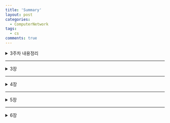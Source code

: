 ```yaml
---
title: 'Summary'
layout: post
categories:
  - ComputerNetwork
tags:
  - cs
comments: true
---
```


<details>
<summary>3주차 내용정리</summary>
<div markdown="1">       

<br>

**분산시스템**
```
🔎 어떤 일을 하나에서 전부 처리하지 않고 분산하여 처리
sysytem? 어떠한 동일한 목적을 이루기위해 여러 개의 구성요소들이 서로 협력하여 해당 일을 효율적으로 처리하는 것
```


### s/w system?
![image](https://github.com/had2-you/had2-you.github.io/assets/72385538/985ca25e-779e-472f-9374-d351521b6bbc)
![image](https://github.com/had2-you/had2-you.github.io/assets/72385538/f1a7bcf1-9dfc-4531-8d61-ed594b1fae9e)

> P 부분을 client, A와 D를 Server로 나누지만, A와 D를 한번 더 나눌 수도 있음
> 
> 클라이언트 파트는 사용자에게 보여지는 것 뿐만 아니라 처리하는 부분으로 한 번 더 나눌 수 있음(서버의 부담을 줄여줌)
> 
> 사용자 입장에서 컴퓨터 내부에서는 나누어져 있지만 사용자가 의식하면 안됨

<br>

**DNS?**
```
🔎 떨어져 있는 컴퓨터의 ip를 찾아가기 위해 도메인주소와 ip주소를 매칭시켜주는 역할
   → 'www.google.com'이라는 주소를 사용자는 검색했지만 컴퓨터 입장에서는 ip주소를 찾아가야하기 때문
```

찾아가기 위해서는 내 컴퓨터의 ip가 필요, 가정에서의 경우 하나의 고정된 ip를 사용하지만 학교와 같은 경우 필요할 때마다 할당을 해주어야함. → DHCP
어플리케이션 프로그램을 개발하는 입장에서는 라우터와 같은 네트워크 코어 디바이스를 신경쓸 필요가 없음 → 어플리케이션 부분은 운영체제가 담당

<br>

### 분산시스템을 구조화시키는 두가지
1. c/s(client & server) : 클라이언트는 요청, 서버는 응답, cs는 역할이 고정적 서버는 항상 대기를 하고 있어야 함(고정아이피를 가지고 있어야함) 데이터도 많고 집중되기 때문에 데이터 센터에서 운영(최근들어 데이터센터를 운영하는 것이 중요)
→ 운영비 등 비용 소요
→ 각각의 회사가 데이터 센터를 운영하는 것 보다는 서버를 운영하고 도와주는 클라우드 컴퓨터를 이용 클라이언트는 요청만 하기 때문에 고정아이피를 사용할 필요가 없음(동적 아이피)
2. p2p : 좀 더 발달된 형태

```
⭐️ 클라우드 컴퓨팅 ? 많은 컴퓨터가 뭉쳐져 있는 형태 (크게 3가지 종류 나눔)

1. IaaS : 네이버나 구글과 같이 기본적인 메모리 할당해주는 것
2. PaaS : 내 컴퓨터에서 개발하기 위해 프로그램 설치 등 환경을 클라우드가 제공
3. SaaS : 만들어진 것을 이용만 하는 것
```

### P2P architecture

만약 1만명이 이용할 수 있는 서버가 갑자기 10만명이 이용해야한다면 하드웨어 교체 등 비용이 들어가게 됨
→ p2p는 확장성이 좋음(내가 클라이언트도 될 수 있고 서버가 될 수도 있기 때문)

**프로세스와 스레드의 차이**
프로세스? 하드에 있던 어떤 프로그램이 cpu에 올라가서 실행되어지는 상태
쓰레드? 프로세스와 같은 개념이지만 경량화 되어 있음
한 컴퓨터 안에도 클라이언트와 서버가 공존할 수 있음

<br>


![image](https://github.com/had2-you/had2-you.github.io/assets/72385538/84bba63c-c9a6-43cb-8def-ad88b8f03f20)

**소켓**
```
만약 한 컴퓨터 안에 있는 서버와 클라이언트가 소통을 할 때 메세지의 부분까지 설계를 하려고 한다면 번거롭기 때문에 이를 돕는 역할, 운영체제가 제공
서버와 클라이언트에 따라 소켓의 함수차이, 구조가 다름
```

1. bind : 서버는 고정아이피를 가지기 때문에 바인딩하는 함수 사용
2. connect : 클라이언트가 서버에게 커넥트 요청을 보내는 것
3. accept : 수락할 때까지 반복문
4. send/recv : 데이터 주고받는 것

<br>

ip주소 : 32비트, 4자리수 숫자

한 컴퓨터(=주소가 동일하다는 의미) 안에 여러개의 프로세스가 돌아가면 어떻게 주소를 찾나? port number(=process number)를 통해 원하는 곳에 접근 가능
![image](https://github.com/had2-you/had2-you.github.io/assets/72385538/3983e7bc-f3bd-4d63-b2c5-07a160214fab)

sequence number : 패킷을 하나만 보내는 것이 아니기때문에 패킷에 순서를 부여
Acknowledge number : 보낸 후 반대쪽에서 응답이 있은 후 다시 보낼 때 받았다는 메세지를 보내는 것
checksum : 에러 유무
요청을 받는 쪽인지 보내는 쪽인지가 맨 앞에 기재됨
신택스에는 정보가 어느 자리에 들어가야 하는지 자리까지 정해져 있음

<br>

**⭐️ syntax vs semantics**
```
프로토콜 안에는 메세지에 syntax, semantics 가 있음
전자 규칙, 문법 후자는 의미
ex) a=b → 자체는 규칙(syntax)이 됨

cs 적 관점 : b를 a에 대입
수학적 관점 : a와 b는 같다
→ 두가지의 의미(semantics)를 가짐
```

data integrity : 파일의 경우 신뢰성이 중요 (no loss)/ 오디오, 비디오와 같은 것들은 손실을 어느정도 반영할 수 있음
timing : 음성의 경우 시간이 중요
throughput : 링크가 가진 대역폭 = R , 패킷의 길이 = L 일 때, L/R = 전송률, 고정적이지 않음, 어느정도의 전송률이 보장되어야 하는가 아닌가? 데이터는 괜찮지만 동영상의 경우 중요함
security : 보안성

### TCP 특징
```
1. 신뢰성있는 전송을 보장, 따라서 보내는 쪽이 안심하고 보내고 받을 수 있음
2.  flow control vs congestion control : A를 클라이언트, B를 서버라고 할 때 B가 데이터를 받은 후 큐(자신의상태)의 상태를 A쪽으로 보낸다.(A가 많은 양의 정보를 보내려고 할 때 라던지..)
                                         → 이렇게 하면 A는 속도를 조절하여 보낸다. → 서버의 문제 congestion 은 통신망 문제
4.  시간, 전송률과 같은 것을 보장하지 못함 (위와 같은 문제에 시간이 들기 때문)
5.  보내기 전에 연결이 확실하게 되었는지 확인(hand-shake)
```
↔ 반대되는 것이 UDP 특징

기본적으로 인터넷은 보안에 취약하기 때문에 다른 프로토콜(SSL)의 도움을 받아야함

**3장**

Web? 거미줄.. 인터넷과 다른 의미, 문서가 연결된 것 hypertext(link) 링크를 타고타고 연결되어 얽히고 웹문서들. 웹페이지는 여러 개의 문서로 연결되어 있다.

웹페이지는 오브젝트(html file, 사진, 오디오 파일 등을 일컫는다)

각각의 위치를 나타낸 것을 URL(오브젝트 들의 주소)이라고 함

### url, urn 차이
```
url은 프로토콜(http://) 포함 urn은 프로토콜 제외, 페이지, 확장자 등을 포함
url + urn = uri
```
sgml → html → xml
xml? 태그<>를 통해 글자의 의미를 부여하고자 함

http를 통해 웹이 어떻게 주고 받는가?

브라우저라는 것을 통해 접근하고 주고받을 때에는 http 전부 프로토콜을 사용

http 하단에는 tcp 프로토콜의 도움을 받음


![image](https://github.com/had2-you/had2-you.github.io/assets/72385538/759dea7d-915c-4ada-804c-db5488be0c07)


클라이언트와 서버가 **3-way handshake**를 함

비상태연결(Stateless)? 클라이언트가 서버에게 한 요청(상태)를 서버가 저장하지 않는 것을 의미
포트번호 = 프로세스번호 한 포트번호에 여러 개의 프로세스가 돌아감
포트번호 배정 누가? 프로세스 누가 관리? → OS

비상태연결 : 기본적으로 상태를 저장하지 않지만 저장하는 방법이 있음 → cookie(쿠키)


### 쿠키? 
```
서버에 들어온 어떤 사람에게 번호를 부여 → 쿠키가 됨
해당 쿠키를 데이터베이스에 저장하고 어떤 아이피를 통해 들어왔는지, 어떤 물건을 구매했는지 등을 저장
서버에서 응답 시 응답메세지에 쿠키번호를 숨겨서 같이 보내줌 하지만 클라이언트는 모름
이후 클라이언트가 페이지를 옮겨 다른 페이지를 볼 때마다 서버에 저장
일주일 후에 들어가도 쿠키가 남아있음
→ CRM 으로 이용..

왜 쿠키 사용? 기본적으로 웹이 비상태이기 때문에 단점을 보완하기 위해
```

### 비지속성(non-persistent)?
![image](https://github.com/had2-you/had2-you.github.io/assets/72385538/bfb7e92f-5f83-4cc2-bc4b-35bfe9130a74)

웹페이지의 오브젝트(자원)들이 하나하나 연결과 종료를 반복하며 요청에 대한 응답을 반복 → 시간과 서버자원 낭비

http 1.0 에서 사용

소켓 하나당 오브젝트 한 개 but, 소켓 여러개가 동시에 열릴 수 는 있음

### 지속성(persistent)?

![image](https://github.com/had2-you/had2-you.github.io/assets/72385538/44061b10-abfd-49b1-b816-b18cbaa7e826)
여러 개의 요청, 응답을 서버, 클라이언트간 연결을 유지하면서 처리하는 방식

하나의 소켓으로 전부 연결하며 보내는 것
![image](https://github.com/had2-you/had2-you.github.io/assets/72385538/2d766cd5-6f15-4f74-bdf4-3a2a3a41455d)


첫 RTT는 어떠한 동작이 아닌 핸드쉐이크 과정(there’s no receive and send)
다음 RTT에서 동작이 이루어짐 + 막대기가 넓을수록 파일 전송 시간이 더 걸림
∴ 2RTT + 파일 전송 시간 = 응답시간 → 따라서 지속성에서 더 빨리 걸리는 이유는 RTT를 반복하는 시간이 줄어들기 때문



![image](https://github.com/had2-you/had2-you.github.io/assets/72385538/99729e11-a7c0-40a8-abdf-6a196aae4328)

데이터는 있을 수도 없을 수도 상황에 따라 다름
```
1번째 라인 : GET / POST / HEAD(커맨드) : 메시지의 전체적인 의미 // URL // HTTP 버전
2번째 라인 : 도메인 이름
3번째 라인 : 브라우저 이름
```

클라이언트 부분에는 보통 바디가 없음

```
GET : 웹페이지 URL 요청
HEAD : 문서의 내용 없이 타이틀만
POST : 서버에 요청하는 것(예: 네이버 검색시 텍스트 본문을 서버에 요청)
PUT : 파일 단위나 동영상 같은 용량 큰 것을 업로드하기 위한 요청 → 위키피디아, 이러닝 업로드 등
DELETE : 삭제 요청

⚠️ put / delete 는 위험
```
```
301 : 찾고자 하는 주소를 다른 곳에서 보내줌
400 : 이해를 못했을 때(예: 1.0버전만 이해하는 데 1.1로 보냈다던지..)
404 : 서버 주소를 못 찾는 경우
505 : 버전이 안맞는 것
```


웹캐시와 프록시 서버는 다름

웹캐시? 서버쪽에서 쿠키를 관리하는 것이 아닌 클라이언트에서 검색했던 기록을 저장하는 것
프록시 서버? 캐시메모리와 개념이 비슷 → 메모리와 cpu 사이 왔다갔다 하는 시간이 오래걸려서 자주 사용하는 시스템을 캐시에 저장한 후 캐시에서 꺼내서 쓰게 되면서 전체적인 속도를 향상시키기 위한 장치

오리지널 서버는 외부, 프록시 서버는 내부에 존재 → 프록시 서버에서 먼저 검색함 → 속도향상
Conditional GET : 프록시 서버와 오리지널 서버 사이에서 문서가 변형 되었는지, 해당 문서가 맞는지 알 수 없기 때문에 서로 교류하여 문서를 작성한 날자를 대조한 후, 문제가 없다면 문제가 없다는 메시지를 전송
만약 날짜가 다르면 오리지널 문서를 다시 보내줌

</div>
</details>


---

<details>
<summary>3장</summary>
<div markdown="1">       

![image](https://github.com/had2-you/had2-you.github.io/assets/72385538/6d41d902-85fb-46dc-857e-cdc20ea5812f)

### 전송 계층의 서비스와 역할

> 프로세스 간 통신: 전송 계층은 송신 프로세스와 수신 프로세스 간의 통신을 담당한다. 이를 위해 포트 번호를 사용하여 프로세스를 식별하고, 데이터를 전송한다.
> 
> 신뢰성: 전송 계층은 데이터의 정확한 전송을 보장하기 위해 오류 검출과 복구 기능을 제공한다. 데이터의 손실, 손상, 중복, 순서 변경 등을 처리하여 신뢰성을 제공한다.
> 
> 흐름 제어: 전송 계층은 수신 측의 버퍼 오버플로우를 방지하기 위해 데이터의 흐름을 조절한다. 수신 측의 처리 속도에 맞춰 송신 측이 데이터를 전송할 수 있도록 합니다.

![image](https://github.com/had2-you/had2-you.github.io/assets/72385538/4f511b98-75e6-4484-8341-4dab5a3810cd)


---


### TCP의 특징
```
1. 연결형 서비스로 가상 회선 방식을 제공
3-way handshaking 과정을 통해 연결을 설정하고, 4-way handshaking 과정을 통해 연결을 해제한다.

2. 흐름 제어(Flow control)
데이터 처리 속도를 조절하여 수신자의 버퍼 오버플로우를 방지

3. 혼잡 제어(Congestion control)
네트워크 내의 패킷 수가 과도하게 증가하지 않도록 방지

4. 높은 신뢰성을 보장
신뢰성이 높은 전송을 하기 때문에 UDP보다 속도가 느림

5. 전이중(Full-Duplex), 점대점(Point to Point) 방식
전이중(Full-Duplex) : 전송이 양방향으로 동시에 일어날 수 있다.
점대점(Point to Point) : 각 연결이 정확히 2개의 종단점을 가지고 있다.
```

![image](https://github.com/had2-you/had2-you.github.io/assets/72385538/de22d927-f651-45e4-ba31-764d9c827cac)



### UDP의 특징
```
1. 비연결형 서비스로 데이터그램 방식을 제공한다.
데이터의 전송 순서가 바뀔 수 있다.

2. 데이터 수신 여부를 확인하지 않는다.
TCP의 3-way handshaking과 같은 과정 X

3. 신뢰성이 낮다.
흐름 제어(flow control)가 없어서 제대로 전송되었는지, 오류가 없는지 확인할 수 없다.

4. TCP보다 속도가 빠르다.

5. 1:1 , 1:N,N:N 통신이 가능하다.
```

![image](https://github.com/had2-you/had2-you.github.io/assets/72385538/69cb2192-3453-40ef-af14-93f8e15b2a14)



UDP는 신뢰성 낮은 통신 프로토콜이므로 TCP보다 더 단순하다.
- 서버는 하나의 소켓만으로 통신한다. 
- 하나의 서버 소켓만 있으면 모든 클라이언트와 자유롭게 통신 가능


- dst IP, dst port로 데이터를 전송할 소켓을 구분한다. 
- 역다중화(demultiplexing) 중에 서버의 IP와 port가 같으면 동일한 서버 소켓으로 전송된다.


TCP는 보다 높은 신뢰성 보장을 위해 UDP보다 복잡하다.
- UDP와 달리, 하나의 클라이언트 소켓에 하나의 서버 소켓이 매핑된다. 
  ex) 네이버, 티스토리 등의 웹 페이지에 사용자 하나가 접속하면 그 사람을 위한 소켓 하나를 생성한다.
- 클라이언트 수만큼 소켓이 필요하므로 TCP는 UDP보다 네트워크 자원 소비가 큼


- 클라이언트가 서버를 찾기 위해 src IP/src Port, dst IP/dst Port를 사용한다. 
- 역다중화(demultiplexing) 중에 이 중 하나라도 다를 경우 다른 서버 소켓에 전송된다.
- UDP와 달리, dst IP, dst Port가 같아도 src IP, src Port가 다르면 서버의 다른 소켓으로 데이터가 전송됨 


---


### 다중화란?
전송(Transport) 계층에서 다중화(Multiplexing)란 애플리케이션(Application) 계층의 여러 개의 소켓에서 전송되는 데이터를 모아 하나로 모으는 것이다. 이렇게 모아진 메시지 데이터를 세그먼트(Segment)라 한다.
![image](https://github.com/had2-you/had2-you.github.io/assets/72385538/438331e6-e6d4-472a-8f1d-aa9cbc012d4a)

```
여러 개의 소켓에서 전송된 데이터를 다중화하면 세그먼트(Segment)가 된다.

다중화는 전송(Transport) 계층에서만 할 수 있는 것이 아니라, 어느 계층에서든 여러 곳에서 나온 데이터를 하나로 묶을 때에 사용한다.
전송 계층에서의 다중화 데이터는 세그먼트라 부르지만 네트워크 계층에서 다중화한 것은 다른 이름으로 부르는데, 그 경우에는 패킷이라 부른다.
계층마다 다중화했을 때 메시지의 이름이 다르므로 헷갈릴 수 있다.

이렇게 다중화한 메시지엔 헤더(Header)가 붙게 된다.
헤더란 메시지 앞에 붙은 정보를 말한다.
실제 전송하고자 하는 데이터는 헤더 다음에 붙게 된다.

그럼 헤더는 어떤 기능을 하느냐?
헤더는 우편 배달을 할 때 주소 역할을 한다.
데이터가 원하는 곳에 전달되고, 정상적으로 전달될 수 있도록 데이터를 포함하고 있다.
```

![image](https://github.com/had2-you/had2-you.github.io/assets/72385538/16fe11be-b8fb-4e5c-bd65-4c358677868f)



### 역다중화란?
```
🔎 전송을 위해 여러 개를 하나로 묶는 것(Multiplexing)이 있다면, 전송이 되었을 때 이를 적절한 소켓에 전달해주는 것도 필요할 것이다.
   이를 역다중화(Demultiplexing)라 한다.
역다중화(demultiplexing)는 전송받은 세그먼트의 데이터를 적절한 소켓에 전달해주는 것이다.
mutliplexing이 여러 개를 하나로 묶어주고, demultiplexing은 반대로 하나의 데이터를 적절하게 분배해주는 역할을 한다.
```

- 헤더(header): 전송 측의 포트(source port number), 목표 포트(dest port number), 기타(other header fields)
- 데이터 : 메시지(application data, message)
- 포트 번호 :
  데이터가 상대에게 도달하면 전달받는 측(receiver)은 이를 역다중화(demultiplexing)하여 데이터를 적절한 소켓에 전달한다.
  여기서 전달해야 할 소켓을 고르기 위해 포트 번호를 통해 구분한다.
  전달하는 쪽의 포트 번호를 source port, 전달받는 쪽의 포트 번호를 dest port로 하여 헤더에 저장한다.

![image](https://github.com/had2-you/had2-you.github.io/assets/72385538/f4e4a94c-480e-4017-aa40-af9e0c7578b2)

- header 필드의 수: 4개 → 단순한 구조로 되어 있다.
- source port 번호: 0~65535 (16 bits이므로 2^16 = 65536)
- destination port 번호: 이를 통해 역다중화(demultiplexing)을 함
- 길이(length) : UDP 세그먼트의 전체 바이트 길이. 본문(message)의 길이와 헤더(header)의 길이를 모두 포함한다.
- 체크섬(checksum) : 전송 도중에 데이터에 에러가 있는지 아닌지를 판단하기 위한 용도 
- checksum에 문제가 발생하면 에러가 발생했음을 확인하고 메세지를 버리게 된다.
- 이를 통해 udp는 mutliplexing/demutliplexing, 에러 체크 작업을 해주게 된다.


---
 

RDT(Reliable data transfer) 프로토콜은 TCP에서의 신뢰성을 보장해준다.


1. RDT 1.0: 완벽하게 데이터가 전송되었을 때
하위 계층이 신뢰성 높고(reliable) 완벽하게 데이터를 전송할 때이다.
그렇게 되면 전송(transport) 계층에서 데이터의 신뢰성을 준수할 필요가 없다. 데이터는 하위 계층을 거쳐 전송되므로, 이미 데이터의 신뢰성이 보장되는 셈이다.


2. RDT 2.0: 패킷 에러만 발생할 때
패킷 유실 없이 패킷 에러만 있는 채널을 타고 데이터가 전송될 때이다.
**에러 감지(Error detection)**
- 먼저 에러가 발생했는지를 알아봐야 한다.
- 여기서는 체크섬(checksum) 방법으로 데이터의 무결성을 확인한다. 


**피드백(Feedback)**
- receiver는 데이터를 잘 받았는지 확인하기 위해, 패킷을 받을 때마다 피드백을 주어야 한다.
- 잘 받았다면 ACKs(Acknowledgements), 에러가 발생하면 NAKs(Negative ACKs)을 전송
- 예를 들면, 친구랑 대화할 때 "어, 응"이라고 말하다가, 잘못 들을 경우 "어? 뭐라고?" 등으로 답한다. 이것과 똑같은 원리.


**재전송(Retransmission)**
- 패킷에 오류가 있으면 다시 전송해준다.
- sender가 NAK을 받게 되면 재전송한다.
- 반대로 ACK를 받게 되면 sender는 제대로 전달되었다고 확인하고, 다음 패킷을 전송한다.


3. RDT 2.1
- Sender가 패킷마다 시퀀스 번호(Sequence number)를 붙인다.
- 피드백(ACK/NAK) 메시지에 오류가 있는지 확인하고, 오류가 있으면 Sender는 현재 패킷을 재전송한다.
- Receiver는 복제된 패킷(Duplicate packet)을 버린다.
- 이외에는 RDT 2.0과 동일

**여기서 시퀀스 넘버는 몇 개까지 셀 수 있어야 할까?**
- 무한히 많은 수를 셀 수 있다면 좋겠지만 패킷의 헤더는 한계가 있다.
- 보내는 메시지의 길이가 커질수록 비용도 커지게 된다.
- 이전에 보낸 것과 같은지 아닌지만 구분할 수 있으면 된다. (복제 패킷을 확인하는 용도)
- 따라서 1비트(0, 1)만으로 표현할 수 있다.


4. RDT 2.2
여기서 NAK를 없앨 수도 있다.
RDT 2.1에서 무조건 Receiver가 ACK를 보내도록 하는 것이다.
그 대신 마지막으로 받은 정상적인 메시지가 무엇인지를 전송하는 것이다.
예를 들어 마지막으로 시퀀스 넘버가 2인 메시지를 받았다면, ACK 2를 전송한다.
마지막으로 받은 메시지는 시퀀스 넘버(Seq #)를 통해 알려준다.
3번 메시지를 전송했는데 ACK 2가 돌아오거나 ACK 메시지에 에러가 발생했다면, 3번 메시지를 재전송하는 것이다.

5. RDT 3.0: 패킷 유실, 패킷 에러가 발생할 때
대표적인 예시는 카카오톡에서 전송 실패가 뜨는 것이 있겠다.
카카오톡 서버가 불안정할 때나 아예 인터넷에 접속이 안 될 때면 위 사진처럼 발송에 실패하곤 한다.
이 상황이 바로 **패킷 유실(Packet loss)**이다.

이때, 카톡에서는 메시지를 보내고 바로 전달 실패가 되는 것이 아니라 한참이 지나고 나서야 전송이 실패되었다고 알려준다.
어느 정도 시간이 지날 때까지 기다리고 나서도 피드백이 오지 않으면 전송에 실패했다고 판단하는 것이다.

신뢰성 낮은 채널(Unreliable channel)에서는 두 가지 현상이 발생함 
```
- 패킷 에러(Packet error)
- 패킷 유실(Packet loss)
- 패킷 에러(Packet error)에 대한 대응책 
- 에러 감지(error detection), 피드백(feedback), 재전송(retransmission), 시퀀스 넘버(sequence number)
- 패킷 유실(Packet loss)을 위한 대응책 
- 타임 아웃(Timeout)
```

**파이프라인 프로토콜(Pipelined protocol)**
![image](https://github.com/had2-you/had2-you.github.io/assets/72385538/aa1b4f3e-bcc2-4f50-9a7f-7cb299e14d29)

한 번에 많은 메시지를 보내고 한 번에 응답을 받는 것이 당연히 더 효율적이다.
신뢰성 있는 파이프라인 프로토콜을 구축하기 위한 방법에는 대표적으로 두 가지가 있다.

- Go-Back-N
- Selective repeat


Go-Back-N
![image](https://github.com/had2-you/had2-you.github.io/assets/72385538/361c7115-7829-4289-81ed-c9ad7a66364f)

imeout시 을 재전송한다.
윈도우 내의 **모든 패킷**

- timeout이 발생하면, 윈도우 사이즈(window size)가 N일 때 전송할 대상도 N만큼 다시 돌아오게 된다.
- 윈도우에 들어 있는 데이터는 버퍼(buffer)에 저장하고 있어야 한다.
- 윈도우 밖(0, 1): ACK가 왔으므로 전송이 완료됨 → 버퍼에 저장하지 않음
- 윈도우 내(2, 3, 4, 5): ACK가 오지 않아 제대로 전송되었는지 알 수 없다. → 버퍼에 저장해야 한다.


**Go-Back-N의 문제점**
Go-Back-N의 문제점은 정상 전송된 패킷이 버려지고 재전송된다는 점이다.
실제로는 윈도우 사이즈가 4 정도로 작지 않다.
원래라면 실패할 경우 그 패킷만 재전송하면 된다.
그러나 Go-Back-N에 따르면 한 패킷만 전송에 실패해도 윈도우 내에 있는 모든 패킷을 재전송해야 한다.


**Selective Repeat**
Selective Repeat는 패킷이 유실되어 재전송할 때 선별적으로 패킷을 재전송한다.
Go-Back-N처럼 ACK를 누적(cumulative) 방식으로 보내게 되면 어디까지 패킷이 전송되었는지 알 수 없다.


따라서 Selective Repeat에서는 패킷을 받을 때마다 각각 ACK를 전송시켜준다.
예를 들어 7번 패킷을 받으면 ACK 7을 보내는데, 여기서 ACK 7은 7번까지 모두 받았다는 것이 아니라 7번 패킷을 받았다는 뜻이다.
ACK 7을 받게 되면 7번 패킷을 윈도우에서 해제해준다.


그러나 패킷이 순서대로 정렬되어야 하므로 패킷이 유실되었을 때, 그 패킷이 도착할 때까지 다음 순서의 패킷을 임시로 저장해 줄 필요가 있다.


따라서 2번 패킷을 받지 못하고 3, 4번 패킷을 받았을 때 이를 recv 버퍼에 저장해주게 된다.


 
---



### TCP Overview

- **point-to-point**
  - 한 프로세스에는 무조건 한 프로세스가 매핑된다.
  - sender 하나에 receiver 하나가 연결된다.


- **reliable, in-order byte**
  - 신뢰성이 보장되므로 데이터가 유실되거나 데이터에 에러가 발생하지 않는다.
  - 전송하면 데이터가  전송된다. 순서대로

- **pipelined**
  - 파이프라인 방법을 사용하여, 한 번에 데이터를 쏟아붓는다
  - ACK가 돌아올 때까지 기다리지 않고 다음 데이터를 전송한다.

- **full duplex data**
  - 같은 연결에서  데이터가 전송된다.
  - 서버, 클라이언트 모두 서로에게 데이터를 전송할 수 있다. 즉, 모든 서버와 클라이언트는 이다.
  sender이자 receiver

- **sender, receiver buffer**
  - sender는 전송해야 할 데이터를 저장하기 위해 버퍼(buffer)를 사용한다.
  - receiver는 순서가 뒤바뀐 바이트를 바이트를 받기 위해 버퍼를 사용한다.
  - 모두 sender이자 receiver이므로 모든 디바이스는 와 를 갖는다.
    sender 버퍼
    receiver 버퍼

- **flow controlled**
  - sender는 receiver가 만 패킷을 전송할 수 있다.


![image](https://github.com/had2-you/had2-you.github.io/assets/72385538/36737e7d-a37b-4cc4-be6b-f08d4f544632)



- **포트 번호TCP**는 다중화(mutliplexing)와 역다중화(demultiplexing) 과정을 위해 출발지와 도착지의 포트 번호를 요구한다. 포트 번호는 각각 16비트씩 할당되어 총 32비트로 구성된다.

- 시퀀스 번호(sequence number)는 세그먼트 데이터의 의 바이트 스트림 번호(byte stream number)를 나타낸다. 100바이트를 전송할 때 첫 메시지(세그먼트)는 0~9번 바이트, 두 번째 메시지는 10~29번 바이트까지 보낸다고 하자. 그러면 첫 메시지의 seq #(시퀀스 넘버) = 0이고, 두 번째 메시지의 seq # = 10이 된다.
첫 바이트

- acknowledgement numberacknowledgement number는 ACK 번호를 가리킨다. 주의할 점은, TCP에서의 ACK는 이다. 지난 포스팅에서 Go-Back-N에서는 ACK 10이 '10번 세그먼트까지 받았음'을 의미하지만, TCP는 '9번 세그먼트까지 받았고 10번을 받을 차례'를 의미한다. Go-Back-N과 동일하게 ACK가 누적(cumulative)한 방식이지만 그 번호가 갖는 의미가 약간 다른 셈이다.
'다음번에 받을 바이트의 seq #'

- checksum 체크섬은 에러를 발견하기 위해 사용한다.

- Receive windowreceive window는 현재 receiver가 수신할 수 있는 바이트의 수를 말한다. receive 버퍼에 남은 공간이 얼마나 되는지를 가리킨다.


**Reliable data transfer**

TCP에서 보장하는 rdt(Reliable data transfer) 서비스는 기존 rdt와 비교하여 세 가지 차이점이 있다.

  1. 파이프라인 방식으로 세그먼트를 전송
  2. 누적 확인 응답(Cumulative acks)
  3. TCP는 재전송을 위해 단일타이머를 사용함

또한 TCP는 Go-Back-N과 달리, timeout이 발생하면 해당 세그먼트만 전송하게 된다.



---

 

**흐름제어**

만약 수신 측의 recv 버퍼가 꽉 찼을 경우 송신하는 측에서는 데이터를 전송하지 않는다. 이렇게 전송자가 너무 많이, 빨리 전송하여 수신자의 버퍼가 넘치는 일이 없도록 하는 것을 흐름 제어(Flow control)이라 한다.


### TCP 3-Way Handshake
![image](https://github.com/had2-you/had2-you.github.io/assets/72385538/a9759f9a-5e9c-493d-b39d-0392ff40e486)

TCP 연결 과정(3-way handshake)


TCP에서는 클라이언트와 서버 간에 연결을 구축하기 위해 3-way handshake 방법을 사용한다.
3-way handshake는 이름 그대로 세 번 '악수'하는 과정으로 연결을 구축한다.
그 세 과정은 다음과 같다.
```
SYN: 클라이언트가 서버에 연결을 요청
- 클라이언트의 Seq #를 서버에 알려준다.
- SYN 메시지를 보낸다는 것은 TCP 커넥션을 열기를 요청하는 것이다.
- TCP Header에 있는 를 통해 올릴 수 있다.
```

SYN/ACK: 서버가 클라이언트에게서 SYN을 받고 SYNACK 세그먼트를 전송
- 서버의 Seq #를 클라이언트에 알려준다.
- 이 과정에서 서버가 버퍼를 만든다.
- TCP Header에 있는 와 syn 신호, ack 신호를 이용한다.

ACK: 클라이언트가 SYNACK를 받고 서버에 ACK를 보내줌
- ACK 과정에서는 클라이언트가 서버에 실제 데이터를 담아 보낼 수 있다.
- 왜 SYNACK 과정과 ACK 과정이 필요할까? 
- 클라이언트는 두 번째 과정 SYNACK를 통해 제대로 메시지가 전송됨을 알 수 있다.
- 그러나 서버는 ACK 과정이 없으면 메시지가 전송되긴 하지만 정상적으로 전송되었는지 알 수 없기 때문.


TCP 연결 끊기(4-way Handshake)
3-way handshake가 3번 메시지가 오고 가서 3-way라면, TCP 연결 종료는 4번 메시지가 오고 가므로 4-way handshake라 한다.
![image](https://github.com/had2-you/had2-you.github.io/assets/72385538/f63cbc7a-98b9-4cc7-8ce5-40e95eddfc75)

TCP 연결 종료 과정(4-way handshake)
- FIN: 클라이언트가 서버에게 FIN을 전송 
  - 클라이언트 장치가 서버에게 FIN을 보내서 연결 종료를 알린다.

- ACK: 서버가 클라이언트에게 ACK를 전송 
  - 클라이언트 to 서버 연결 종료 확인 과정
  - 서버는 클라이언트의 연결 중단 요청을 확인하고 피드백으로 ACK를 보내어준다.
- FIN: 서버가 클라이언트에게 FIN을 전송 
  - 이번엔 반대로 서버의 연결 중단을 클라이언트에게 고지한다.
  - 클라이언트가 FIN을 수신하면 잠시 동안 timed wait 상태가 되어 연결 종료를 통지받고도 한참 동안 종료되지 않는다.

- ACK: 클라이언트가 서버에게 ACK를 전송 
  - 서버 to 클라이언트 연결 종료 확인 과정
  - 서버가 ACK를 받고 나면 TCP 연결이 종료된다.

---

### 혼잡 제어가 하는 일
```
기본적으로 네트워크는 공공의 것(public)으로 소유자가 없다.
누구도 소유하고 있지 않기 때문에 따로 제어하지 않으면 각 기기들은 자유롭게 네트워크를 사용하다가 데이터를 최대한 많이 보내게 된다.

그러나 데이터가 너무 많이 보내지면 문제가 발생한다.
라우터에는 한계가 있기 때문에 데이터 전송량이 많아지면 네트워크의 상태가 안 좋아지고 막히게 된다. 데이터 전송이 원활하지 않게 되는 것이다.

여기서 문제점은 TCP는 '데이터 전송이 잘 안 되면 재전송을 한다'는 점이다.

지금까지 배운 것에 따르면, TCP는 데이터에 오류가 발생하거나 타임아웃이 발생하면 데이터를 재전송한다. 네트워크 상태가 악화될수록 재전송이 잦아져서 더 많은 데이터를 보내고, 상태를 더 악화시키게 된다. TCP는 상태가 안 좋을수록 상태를 더 악화시킨다.


이를 해결하려면 아예 네트워크가 막히지 않게 적당히 조절하는 작업이 필요하다.
네트워크의 소유자는 아무도 없기 때문에 네트워크를 이용하는 각자가 데이터 전송량을 줄이게 된다. 이러한 점에서 TCP는 독립적으로 동작하되 서로 양보해주는 경향을 보인다.
네트워크 상황이 안 좋으면 데이터 전송량을 줄이고, 좋으면 전송량을 늘려준다.
```

</div>
</details>


---

<details>
<summary>4장</summary>
<div markdown="1">       

- 버전4bitIP 버전 번호 인식
- priorityflows에서 데이터그램 사이에 우선순위 식별
- 플로우 레이블20bit흐름 인식플로우 별로 디테일한 제어
- 페이로드 길이16bitIPv6 데이터그램에서 고정 길이 40byte 패킷 헤더 뒤에 나오는 바이트 길이부호없는 정수옵션들 모두 처리하도록 설계헤더 고정 -> 시작점 따로 명시 불필요
- 다음 헤더자신의 페이로드가 어떤 것인지 구분데이터그램의 내용이 전달될 프로토콜(ex. TCP, UDP) 구분IPv4에도 있던 것
- 홉 제한라우터가 데이터그램을 전달할 때마다 1씩 감소홉 제한 수가 0보다 작아지면 라우터는 데이터그램을 버림


네트워크 계층의 역할? 송신 호스트에서 수신 호스트로 패킷을 전달하는 것


**네트워크 계층에서 제공하는 서비스**

1. 보장된 전달
2. 지연 제한 이내의 보장된 전달
3. 순서화 패킷 전달 : 순서대로 도착하는 것을 보장
4. 최소 대역폭 보장 : 특정한 비트율의 전송 링크를 에뮬레이트
5. 보안 서비스 : 트랜스포트 계층의 모든 세그먼트에 대한 기밀성 유지


**포워딩(전달)**
```
패킷이 라우터의 입력 링크에 도달했을 때 라우터는 그 패킷을 적절한 출력 링크로 이동시켜야 한다.
포워딩에서 예외적으로 가장 보편적이고 중요한 한 기능이 데이터 평면에서 실행한다.
매우 짧은 시간(나노초)단위 → 하드웨어에서 실행한다.
```

**라우팅**
: 송신자가 수신자에게 패킷을 전송할 때 네트워크 계층은 패킷 경로를 결정한다.
- 라우팅 알고리즘
긴 시간(초)단위 → 네트워크 전반에 걸쳐 출발지에서 목적지까지 데이터그램의 종단 간 경로 결정, 소프트웨어에서 실행한다.


![image](https://github.com/had2-you/had2-you.github.io/assets/72385538/96fb6795-6095-4533-82a6-a24e1fa7e1a1)


- 라우터는 도착하는 패킷 헤더의 필드값을 조사하여 패킷 전달한다.
- 필드값 → 포워딩 테이블의 내부 색인으로 사용한다.
- 포워딩 테이블 헤더의 값 = 해당 패킷이 전달되어야 할 라우터의 외부 링크 인터페이스, 패킷의 목적지 주소 or 패킷이 속한 연결의 지시한다.


--


**제어 평면: 전통적인 접근 방법**

- 라우팅(제어 평면)과 포워딩(데이터 평면) 사이의 상호작용으로 포워딩 테이블 구성한다.
- 라우팅 알고리즘 라우터의 포워딩 테이블의 내용 결정각각의 모든 라우터에서 실행 라우터가 포워딩과 라우팅 기능 수행한 라우터의 라우팅 알고리즘 기능은 다른 라우터의 것과 소통 → 포워딩 테이블의 값 계산소통
```
⭐️ 라우팅 프로토콜에 따라 라우팅 정보에 포함된 라우팅 메시지를 교환제어 평면과 상호작용 한다.
⭐️ 각 라우터는 다른 라우팅 구성요소와 소통하기 위한 라우팅 구성요소를 갖고 있다
```


![image](https://github.com/had2-you/had2-you.github.io/assets/72385538/5a5005c0-8054-4328-9928-264d84d8f049)


- 인간이 포워딩 테이블을 수동으로 구성할 수 있다? → 제어 평면 기능이 데이터 평면에서의 포워딩 테이블의 내용 결정하는 방법이다.
- 물리적으로 분리된 라우터로부터, 원격 컨트롤러 컴퓨터와 각각의 라우터에 의해 사용될 포워딩 테이블을 분배하는 다른 접근법
- 원격 컨트롤러 : 높은 신뢰성과 중복성을 갖춘 원격 데이터 센터에 설치ISP, 제3자에 의해 관리됨.
- 어떻게 라우터, 원격 컨트롤러 소통? 포워딩 테이블과 그 밖의 라우팅 정보를 포함한 메시지 교환네트워크가 '소프트웨어적으로 정의되었을 때', 포워딩 테이블을 계산하는 컨트롤러는 라우터와 상호작용을 하며 소프트웨어에서 실행한다.



---


![image](https://github.com/had2-you/had2-you.github.io/assets/72385538/c860cbdf-6a31-47f8-92cb-c58439c26a96)


1. 입력 포트

- 초록색
  - 라우터로 들어오는 입력 링크 → 물리 계층 기능

- 파란색
  - 들어오는 링크의 반대편에 있는 링크 계층과 상호 운용 → 링크 계층 기능

- 빨간색
  - ⭐️입력 포트에서 검색 기능 수행 ⭐️
  - 포워딩 테이블 참조 → 도착된 패킷이 스위치 구조를 통해 라우터 출력 포트 결정
  - 제어패킷(라우팅 프로토콜 정보 전달)은 입력 포트에서 라우팅 프로세서로 전달
  - 데이터그램이 스위치 구조 포워딩 속도보다 더 빨리 도착하면 input port queuing 발생


**포워딩**
```
destination-based forwarding 목적지 기반 포워딩 : 오직 최종 목적지 IP 주소만을 기반으로 포워딩
generalized forwarding 일반화된 포워딩 : 헤더 필드값의 많은 요소들이 포워딩에 관여
```

2. 스위치 구조
- 라우터의 입력 포트와 출력 포트 연결
- 라우터 내부에 포함되어 있음.
- 네트워크 라우터의 내부 네트워크
- 예) 원형 교차로


3. 출력 포트

- 스위치 구조에서 수신한 패킷 저장
- 필요한 링크 계층 및 물리 계층 기능 수행 → 출력 링크로 패킷 전송
- 일반적으로 동일한 링크의 입력 포트와 한 쌍


4. 라우팅 프로세서

**제어 평면 기능 수행**
  - 기존 라우터 : 라우팅 프로토콜 실행, 라우팅 테이블과 연결된 링크 상태 정보 유지 관리, 포워딩 테이블 계산
  - SDN 라우터 : 원격 컨트롤러와 통신, 포워딩 테이블 엔트리 수신, 라우터의 입력 포트에 해당 엔트리 설치

**네트워크 관리 기능 수행**
라우터 ? 포워딩 테이블로 도착 패킷이 스위치 구조를 통해 전달되는 출력 포트를 검색
포워딩 테이블? 라우팅 프로세서에서 계산, 갱신, 원격 SDN 컨트롤러에서 수신라우팅 프로세서에서 입력 라인 카드로 복사 → 패킷 단위로 중앙 집중식 라우팅 프로세서 호출 안함, 병목 현상 방지

**스위칭**

![image](https://github.com/had2-you/had2-you.github.io/assets/72385538/355865fb-dacd-40ef-9c7a-5307ebe4e085)

- 입력 링크에서 적절한 출력 링크로 패킷 전송
- 패킷이 입력포트에서 출력포트로 실제로 스위칭(포워딩)되는 구조를 통과
- 라우터의 핵심
- 스위칭 속도 : 패킷을 입력에서 출력으로 전송할 수 있는 속도종종 입력/출력 라인 속도의 배수로 측정됨.


![image](https://github.com/had2-you/had2-you.github.io/assets/72385538/be3bdcc0-a077-4412-bcb5-d799c86d3164)


1. 메모리를 통한 교환

- CPU(라우팅 프로세서)를 직접 제어하던 가장 단순한 초기의 라우터
- 시스템 메모리에 복사된 패킷
- 메모리 대역폭에 의해 제한된 속도
- 공유 시스템 버스 -> 두 패킷 동시 전달 불가

2. 버스를 통한 교환

- 입력 포트는 라우팅 프로세서의 개입없이 공유 버스를 통해 직접 출력 포트로 패킷 전송
- 모든 출력 포트에 패킷 수신 -> 레이블과 매치되는 포트만 패킷 유지
- 버스 대역폭에 의해 제한된 전환 속도
- 모든 패킷이 하나의 버스를 건너가야 함. 한 번의 하나의 패킷만 통과 가능.
- 종종 작은 지역 및 기업 네트워크에서 작동하는 라우터에서 사용하기에 충분
- 32Gbps 버스, Cisco 5600 : 액세스 라우터에 충분한 속도
  
3. 상호연결 네트워크를 통한 교환
- 공유 버스의 대역폭 제한 극복


크로스바 스위치
- N개의 입력포트를 N개의 출력 포트에 연결하는 2N버스로 구성된 상호 연결 네트워크
- 수직 버스는 수평 버스와 교차점에서 교차, 스위치 구조 컨트롤러에 의해 언제든지 열거나 닫을 수 있음. → 여러 패킷 병렬 전달 가능
- 서로 다른 입력 포트에서 나오는 패킷이 동일한 출력 포트로 보내지는 경우 차단.

다단계(multistage) 스위치
- 좀 더 정교한 상호연결 네트워크
- 각기 다른 입력 포트의 패킷이 동일한 출력 포트를 향해 동시 전달 가능
- 데이터그램을 고정된 길이의 셀로 분할
- K개의 작은 청크로 분해 → 출력 포트에서 원래의 패킷으로 재조합


---


**출력포트처리**
출력 포트의 메모리에 저장된 패킷을 가져와서 출력 링크를 통해 전송
전송을 위한 패킷 선택(스케줄링), 큐 제거, 필요한 링크 계층 및 물리 계층 전송 기능 수행

- 큐의 위치와 범위 : 트래픽 로드, 스위치 구조의 상대 속도 및 라인 속도에 따라서 달라진다.
- 큐가 커지면 라우터의 메모리가 소모, 도착하는 패킷을 저장할 수 있는 메모리가 없을 경우 패킷 손실 발생
- 입력 및 출력 라인의 속도(전송률) : 초당 R(line) 패킷
- 스위치 구조 전송률 R(switch) : 패킷이 입력포트에서 출력포트로 이동할 수 있는 속도
- R(switch) > R(line)*N → 입력 포트에서 발생하는 큐잉 무시, 다음 배치 작업이 도착하기 전에 스위치 구조를 통해 삭제 가능

![image](https://github.com/had2-you/had2-you.github.io/assets/72385538/dee5ecc9-3c40-441b-84f3-292f1289c69a)


- HOL(head-of-the-line) 차단(블로킹)- 빨간박스 둘이 충돌 → 하단 빨간 박스 대기 → 초록박스가 사용할 출력 포트가 사용 중이지 않아도 앞에 빨간박스의 대기 때문에 초록박스가 기다려야하는 현상 → 패킷 손실이 증가

![image](https://github.com/had2-you/had2-you.github.io/assets/72385538/7473093b-cf44-4489-aeb3-3a6030c34ec9)


**Buffering?**
스위치를 통한 도착 속도가 출력 라인 속도를 초과할 경우 발생
출력 포트 버퍼 오버플로로 인한 대기열(지연) 및 손실

**버퍼관리?**
- Drop-tail 정책 : 들어오는 패킷을 저장할 메모리가 충분하지 않을 때 도착한 패킷을 삭제
이미 대기 중인 하나 이상의 패킷을 제거하여 새로 도착한 패킷을 저장하기 위한 공간 확보 필요
정체, 버퍼 부족으로 인해 데이터그램 손실 가능

- Sheduling discipline : 전송을 위해 대기중인 데이터그램 중에서 선택
- 우선순위 스케줄링 : 최고의 성능, 네트워크의 중립성
- 신호 정체로 표시할 패킷 : ECN, RED
- 링크 용량 C
- 버퍼링의 양 B = RTT(250msec)
- 필요한 버퍼의 양 = RTT * C
- 많은 수의 독립적인 TCP 흐름 N
- 많은 수의 독립적인 TCP 흐름이 링크를 통과할 때 필요한 버퍼링 = ![image](https://github.com/had2-you/had2-you.github.io/assets/72385538/fc9f188f-8533-4a58-9599-8b0ec5154c58)
- 과도한 버퍼링 : 큐잉 지연 증가> 링크는 충분히 꽉 차게 유지하되, 더 꽉 차게 유지하지 않는다. (양날의 검)



---


**패킷 스케줄링 ?** 링크에서 다음으로 보낼 패킷 결정


**Fist Come, First Served**
FIFO (First In, First Out) 방식
출력 링크 큐에 도착한 순서와 동일한 순서로 출력 링크에서 전송할 패킷 선택


**Priority**


![image](https://github.com/had2-you/had2-you.github.io/assets/72385538/7b69dd5d-f3d2-4a10-9996-20103178c846)



- 출력 링크에 도착한 패킷은 큐에 도착하면 우선순위 클래스로 분류
- 가장 높은 우선순위 클래스에서 패킷을 전송
- 우선순위 동일 → FCFS 방식으로 수행
- 비선점 우선순위 큐잉 : 패킷 2의 전송 중에 우선 순위가 더 높은 패킷 4가 도착하더라도, 패킷의 전송이 시작되면 중단하지 않으므로 패킷 4는 전송을 위해 대기.


**Round robin**

![image](https://github.com/had2-you/had2-you.github.io/assets/72385538/db1e68ab-d558-4713-84b7-924ffe3a1702)

- 우선순위 큐잉과 같이 클래스로 분류
- 클래스 간 엄격한 서비스 우선순위가 존재 X
- 클래스 간에 서비스를 번갈아서 제공: 클래스1 -> 클래스2 -> 클래스3 -> 클래스1 -> ...
- 작업 보존 큐잉 : 유휴 상태 허용 X, 다음 클래스 즉시 검사


**Weighted fair queueing**
![image](https://github.com/had2-you/had2-you.github.io/assets/72385538/e405cacb-13d1-462b-92c8-13d55a773df0)

- Round Robin의 일반화된 형태
- RR과의 차이점 : 각 클래스마다 다른 양의 서비스 시간을 부여
- 각 클래스 i 는 가중치(W(i)) 할당 받음
- 최소 대역폭 보장

 
---


![image](https://github.com/had2-you/had2-you.github.io/assets/72385538/ecead494-b01c-4975-8436-df7e69357ec7)

버전 번호
- 4bit
- IP 프로토콜 버전 명시
- 라우터 : 버전 번호 확인하여 데이터그램의 나머지 부분 어떻게 해석할 지 결정


헤더 길이
- 헤더에 가변 길이의 옵션 포함
- 4bit
- IP 데이터그램에서 실제 페이로드가 시작하는 곳을 결정
- 대부분의 IPv4 데이터그램 헤더는 20바이트


서비스 타입(TOS)
- 각기 다른 유형의 IP 데이터그램을 구별
- TOS 비트 중 2개는 명시적 혼잡 알림에 사용
- 예) 실시간 데이터그램(전화통신 앱)과 비실시간 트래픽(FTP) 구분에 유용


데이터그램 길이
- 바이트로 계산한 IP 데이터그램의 전체 길이 (헤더 + 데이터)
- 16bit


식별자, 플래스, 단편화 오프셋
- IP 단편화 관련
- 큰 IP 데이터그램 → 여러 개의 작은 IP 데이터그램으로 분할


TTL(time-to-live)
- 데이터그램의 무한 순환(라우팅 루프) 방지
- 라우터가 데이터그램을 처리할 때마다 감소
- TTL = 0 : 라우터가 데이터그램 폐기

프로토콜
- IP 데이터그램이 최종 목적지에 도착했을 때만 사용
- 데이터 부분이 전달될 목적지의 트랜스포트 계층의 특정 프로토콜을 명시
- 예) TCP, UDP 사용할 것을 명시프로토콜 번호의 역할 = 트랜스포트 계층 세그먼트에서 포트 번호 필드의 역할

헤더 체크섬
- 라우터가 수신한 IP 데이터그램의 비트 오류 탐지에 도움
- 헤더에서 각 2바이트를 수로 처리 후 1의 보수를 합산
- 수신한 헤더 체크섬 == 데이터그램 헤더의 체크섬 : 오류X

출발지와 목적지 IP 주소
- 출발지가 데이터그램 생성 시, 각 필드에 출발지, 목적지 주소 삽입
- DNS 검색을 통해 목적지 주소 결정


옵션
- IP헤더 확장
- 헤더 옵션 필드에 정보 포함X → 오버헤드 해결
- 데이터그램 헤더가 가변길이로 데이터 필드 시작점을 초기에 결정 불가능
- 옵션 : 문제 복잡하게 만듬.
- 옵션 처리 유무 → 라우터에서 IP데이터그램 처리하는 데 필요한 시간 좌우


데이터 페이로드
- 데이터그램이 존재하는 이유이자 가장 중요한 마지막 필드
- 목적지에 전달하기 위해 트랜스포트 계층 세그먼트를 포함


IPv4 주소체계
- 호스트 IP가 데이터그램을 보낼 때, 네트워크와 연결되는 하나의 링크를 통해 데이터링크를 보낸다.
- 인터페이스 = 호스트/라우터와 링크 사이의 경계
- 호스트는 하나 또는 두개의 인터페이스 (ex. 유선 이더넷, 무선)
- 라우터는 여러 개의 인터페이스
- IP주소는 인터페이스와 관련
- 32bit (4byte)2^32개 (약 40억 개)의 주소 사용 가능
- 십진 표기법
![image](https://github.com/had2-you/had2-you.github.io/assets/72385538/5c206633-ee08-4907-86a0-1c250a31346d)
- 모든 호스트와 라우터의 각 인터페이스는 고유한 IP주소를 가짐.
- 인터페이스의 연결3개의 인터페이스를 갖는 하나의 라우터, 라우터에 의해 연결된 7개의 호스트
- 라우터와 호스트는 IP 주소의 왼쪽 24bit가 동일
- 왼쪽 3개의 호스트 : 이더넷 스위치에 의해 연결된 이더넷 인터페이스
- 아래 2개의 호스트 : 무선 와이파이 인터페이스
- ![image](https://github.com/had2-you/had2-you.github.io/assets/72385538/58f1bad0-1e31-43d2-8739-65cfa1a4bd03)


---


**서브넷?**
간섭 라우터를 통과하지 않고 물리적으로 서로 연결할 수 있는 장치 인터페이스
```
서브넷을 정의하려면?
호스트나 라우터에서 각 인터페이스를 분리하고 고립된 네트워크 만든다.
이 고립된 네트워크의 종단점 = 인터페이스의 끝 → 고립된 네트워크 각각이 서브넷이 됨. → 라우터끼리 연결하는 것도 하나의 서브넷이다.
```

DHCP? 주소의 호스트 부분을 얻는 방법


IP주소를 얻는 방법
- 주소의 호스트 부분을 얻는 방법
- 주소의 네트워크(서브넷) 부분을 얻는 방법


호스트 IP 주소 얻는 방법
- 구성 파일의 sysadmin → 하드 코딩
- DHCP : Dynamic Host Configuration Protocol → 동적으로 가져옴.


### DHCP 목적
```
1. 호스트가 네트워크에 '가입'할 때 네트워크 서버에서 IP주소를 동적으로 가져옴. "plug and play"
2. 사용 중인 주소 임의로 갱신 가능
3. 주소 재사용 가능 (연결/켜짐 상태에서만 주소 유지)
4. DHCP서버가 DHCP 제공
5. 네트워크에 들어오는 모바일 사용자 지원

DHCP는 클라이언트-서버 프로토콜
클라이언트 : 일반적으로 IP 주소를 포함하며 네트워크 설정을 위한 정보를 얻고자 새롭게 도착한 호스트
DHCP 서버 : 라우터와 함께 위치함. 라우터가 릴레이 역할을 하기 때문에 해당 라우터에 연결된 모든 서브넷에 제공할 수 있음.
```

### NAT (Network Address Translation)
```
SOHO (Small Office, Home Office)의 확산
모든 IP 장치를 수용할 수 있는 주소 범위 할당
네트워크 주소 변환으로 해결
외부에 관한 한 로컬 네트워크의 모든 장치는 하나의 IPv4 주소만 공유
로컬 네트워크로 나가는 모든 데이터그램은 동일한 소스 NAT IP 주소 138.76.29.7를 가짐. -> 소스 포트 번호는 다름.
이 네트워크에서 source/destination에 있는 데이터그램은 source, destination에 대해 10.0.0/24 주소를 가짐.
로컬 네트워크의 모든 장치에는 로컬 네트워크에서만 사용할 수 있는 사설 IP주소공간에 32bit 주소가 존재
```
**장점**
- 모든 장치에 대해 공급자 ISP에서 하나의 IP 주소만 필요
- 외부에 알리지 않고 로컬 네트워크의 호스트 주소 변경 가능
- 로컬 네트워크에서 장치의 주소를 변경하지 않고 ISP 변경 가능
- 보안 : 로컬 네트워크 내부의 장치는 직접 주소 지정X, 볼 수 X

NAT 역할 ? NAT라우터는 투명하게 구현되어야 한다.


![image](https://github.com/had2-you/had2-you.github.io/assets/72385538/a7ce8251-0797-4305-829e-3981a6f1a925)


- 나가는 datagrams 헤더 변경: 내부에서 사용하는 IP 포트 번호 대신 라우터 IP 주소와 새로운 포트 번호를 설정(Source IP address, port #) → (NAT IP address, new port #)
- NAT 변환 테이블 기억
- 수신 데이터그램의 대상 필드에서 NAT테이블에 저장된 해당 필드로 변경: (NAT IP address, new port #) → (Source IP address, port #)


### IPv6 주소체계

- 32bit 주소 공간 할당
- 간소화된 40byte 고정된 헤더 길이 -> 빠른 프로세싱/포워딩
- "flows"라는 개념 채택 : 패킷 단위가 아닌, 하나하나 어떤 서비스의 흐름들끼리 디테일한 제어 가능
- IPv4보다 심플한 구조
![image](https://github.com/had2-you/had2-you.github.io/assets/72385538/89e5e9e3-a249-469e-8c24-6b37c2b8439a)


버전
- 4bit
- IP 버전 번호 인식

priority
- flows에서 데이터그램 사이에 우선순위 식별

플로우 레이블
- 20bit
- 흐름 인식플로우 별로 디테일 한 제어

페이로드 길이
- 16bit
- IPv6 데이터그램에서 고정 길이 40byte 패킷 헤더 뒤에 나오는 바이트 길이
- 부호없는 정수옵션들 모두 처리하도록 설계
- 헤더 고정 → 시작점 따로 명시 불필요

다음 헤더
- 자신의 페이로드가 어떤 것인지 구분
- 데이터그램의 내용이 전달될 프로토콜(ex. TCP, UDP) 구분
- IPv4에도 있던 것

홉 제한
- 라우터가 데이터그램을 전달할 때마다 1씩 감소
- 홉 제한 수가 0보다 작아지면 라우터는 데이터그램을 버림



</div>
</details>


---


<details>
<summary>5장</summary>
<div markdown="1">       


### 라우팅 알고리즘 분류
global
- 모든 라우터들이 완벽한 topology를 가짐 → 모두의 가진 정보가 동일
- 정보가 모두 브로드캐스팅
- "link state" 알고리즘 : 네트워크 전체 정보를 이용

decentralized
- 자신의 정보를 가장 가까이에 있는 곳에만 뿌려서 이웃을 통해 다음으로 넘어가게끔 만드는 알고리즘.
- "distance vector" 알고리즘 : 반복적, 비동기적, 분산적

state
- 라우터가 천천히 변한다.

dynamic
- 라우터가 빠르게 변한다.
- 주기적 업데이트, 링크 비용 변경에 대한 응답
- 라우팅 프로토콜 돌렸을 때 자동으로 테이블이 생성


---


### 링크 상태(LS) 라우팅 알고리즘

- 중앙 집중형 라우팅 알고리즘
- 초기화 단계와 반복 부분으로 구성
- 노드의 개수만큼 반복
- 네트워크 토폴로지, 모든 노드에 알려진 링크 비용
- 링크 상태 브로드 캐스트를 통해 달성.
- 모든 노드가 동일한 정보를 가짐.

**다익스트라 알고리즘**
- 하나의 노드에서 네트워크 내 다른 모든 노드로의 최소 비용 경로를 계산
- D(v) : 알고리즘의 현재 반복 시점에서 출발지 노드부터 목적지 v까지의 최소 비용 경로의 비용
- p(v) : 출발지에서 v까지의 현재 최소 비용 경로에서 v의 직전 노드
- N' : 노드의 집합. 출발지에서 v까지의 최소 비용 경로가 명확히 알려져 있다면, v는 N'에 포함.
다익스트라 알고리즘 한계? 
  - 시간 복잡도 : O(n^2)
  - 진동(oscillation) 문제 : 교통량에 따라 링크 비용 변화하는 경우 경로 변동 가능성


**거리 벡터(DV) 라우팅 알고리즘**
특징
- 분산적 : 각 노드는 하나 이상의 직접 연결된 이웃으로부터 정보르르 받고 계산을 수행하여 계산된 결과를 다시 그 이웃들에게 배포한다.
- 반복적 : 이웃끼리 더 이상 정보를 교환하지 않을 때까지 프로세스가 지속된다. (자기 종료)
- 비동기적 : 톱니바퀴 돌듯이 모든 노드가 서로 정확히 맞물려 동작할 필요가 없다.

**벨만-포드 Bellman-Ford 알고리즘**
- dx(y) : 노드 x부터 y까지 최소 비용 경로의 비용
 
![image](https://github.com/had2-you/had2-you.github.io/assets/72385538/6ff543f0-de4d-42d0-987e-49c1276ebb9d)


- 이웃간 통신의 형식을 제안.
- 각 노드는 이웃으로부터의 갱신을 기다림.
- 업데이트를 수신하면 새로 거리 벡터를 계산
- 거리 벡터가 갱신될 경우 이웃 노드에 전파


---


**LS와 DV 알고리즘 비교**
메시지 복잡도
- LS : n개의 라우터, O(n^2)의 메시지
-DV : 이웃 간의 교환, 수렴 시간 다양

수렴 속도
- LS : O(n^2) 메시지, 진동 있을 수 있음.D
- V : 라우팅 루프 있을 수 있음 (무한대 계수 문제)

견고성
- 잘못된 비용을 알려줬을 때 얼마나 큰 영향을 미치는가?
- LS : 각 라우터는 자신의 테이블만 계산
- DV : 블랙홀링. 네트워크를 통해 오류 전파. 한 노드의 잘못된 계산은 전체로 확산될 수 있다. 취약함.



**OSPF(Open Shortest Path First)를 사용한 인터넷 내부의 AS 내 라우팅**
네트워크? 단순히 상호연결된 라우터의 집합, 라우터끼리 구별 X
동일한 라우팅 알고리즘을 수행하는 동종의 라우터 집합으로 간주 → 지나치게 단순한 관점

- 라우터들을 AS로 조직화하여 확장, 관리 자율성의 문제를 해결
- 동일한 관리 제어하에 있는 라우터의 그룹으로 구성
- AS는 전 세계적으로 고유한 AS번호로 식별ICANN의 지역 등록 기관에 의해 할당됨.
- 다른 말로는 "도메인"


종류
1. intra-AS
  - 같은 AS 내에서의 라우팅
  - 같은 AS 내에 있는 라우터들은 동일한 라우팅 알고리즘 사용
  - 상대의 정보 알 수 있음
  - gateway router : AS의 엣지에서 다른 AS로 라우팅하기 위한 링크를 가짐
  - 내부 목적지 서비스

2. inter-AS
  - 다른 AS 간의 라우팅
  - gateway router는 intra, inter - AS 모두 수행해야함.
  - 외부 목적지 서비스

**intra-AS 라우팅 프로토콜**
RIP : Routing Informaion Protocol
- classic DV
- 더이상 사용 X

EIGRP : Enhanced Interior Gateway Routing Protocol
- DV basedCISCO 전용 라우팅 프로토콜

OSPF : Open Shortest Path First [RFC 2328]
- link-state 라우팅
- IS-IS 프로토콜 : OSPF와 같지만 ISO 표준 프로토콜

**OSFP 개방형 최단 경로 우선 프로토콜**
- AS 내부 라우팅 프로토콜
- open : 퍼블릭하게 사용가능
- link-state 기반 프로토콜
- TCP/UDP 사용하지 않고 IP에 직접적으로 쌓여서 지나감
- 대역폭, 딜레이가 얼만지 고려해서 비용 결정
- 전체 topology 가지고 있어야 함
- 포워딩 테이블 계산을 위해 다익스트라 알고리즘 사용


**보안**
- LS의 견고성
![image](https://github.com/had2-you/had2-you.github.io/assets/72385538/e4e7b1dc-15e9-4f3f-ac11-ab44529bd5b4)

- Hierarchical OSPF
  - 두 가지 계층 구조 : local area, backbone
  - backbone : local area의 경계에 있는 것들local area나 backbone 내에서만 브로드캐스트
  - area border routers : 지역 경계, 최종값을 가지고 있음. 정보 주고 받음.


---


**BGP?** Border Gateway Protocolinter
- AS 라우팅 프로토콜서로 다른 인터넷을 붙여주는 접착제
- ⭐️ 인터넷에 있는 수천 개의 ISP들을 연결하는 프로토콜 ⭐️
- 분산형 비동기식 프로토콜TCP 연결이 되어야 동작함.


**BGP의 역할**
- BGP는 목적지 주소가 아닌, CIDR형식으로 표현된 주소의 프리픽스를 향해 전달된다.
- (x, I) 형식의 엔트리
- x : 주소 프리픽스
- I : 라우터 인터페이스의 인터페이스 번호

1. 이웃 AS를 통해 도달 가능한 서브넷 프리픽스 정보를 얻는다. 서브넷의 존재를 알림.
2. 서브넷 주소 프리픽스로의 가장 좋은 경로를 결정한다. 경로 결정 프로시저
![image](https://github.com/had2-you/had2-you.github.io/assets/72385538/9d979531-cb5e-42be-b127-41fbb9875dee)

**AS에서의 라우터**
- 게이트웨이 라우터 (ex. 1c)
- AS 경계에 있는 라우터다른 AS들에 있는 여러 개의 라우터와 직접 연결된다.
- 내부 라우터 (ex. 1a, 1b, 1d)
- 자신의 AS 내에 있는 호스트 및 라우터와만 연결된다.


**BGP 연결**
- eBGP (external BGP)
- 2개의 AS를 연결
- 인접 AS로부터 서브넷 도달 가능성 정보 획득
- iBGP (internal BGP)
- 같은 AS 내의 라우터 간 연결
- 모든 AS 내부 라우터에 도달 가능성 정보 전파


---


**최고의 경로 결정**
BGP advertisement 브로드캐스트? 정보 패스로 전달
![image](https://github.com/had2-you/had2-you.github.io/assets/72385538/1c644159-6eb0-4912-ba1c-da574d3c2c36)


**BFP advertised route : prefix + attributes**
prefix : 브로드캐스트 중인 목적지


attributes
- AS-PATH : 프리픽스 advertisement가 통과한 AS 목록
- 경로가 여러 개인 경우 정책 기반으로 결정
- NEXT-HOP : 특정 내부 AS 라우터를 다음 홉 AS로 지시

BGP messages
- OPEN : 원격의 BGP peer와 TCP 연결을 맺고 인증 과정을 거침
- UPDATE : 새로운 경로 정보 주고 받음.
- KEEPALIVE : 오랫동안 UPDATE 메세지가 없으면 아직도 살아있다는 정보를 주고 받음.
- NOTIFICATION : 에러 보고


뜨거운 감자 라우팅 Hot potato routing
- 2d가 외부로 라우팅하고 싶을 때 둘 중 어느 경로로 보낼까? ⭐️ 최단 경로 우선 ⭐️ 2a, 2c 중 2a로 보낸다.직접 붙은 두개의 경로 중 짧은 것 선택
![image](https://github.com/had2-you/had2-you.github.io/assets/72385538/b829d584-cd80-4b72-bb49-a6359faa6ea1)


---


**SDN 제어평면**
SDN구조의 특징
![image](https://github.com/had2-you/had2-you.github.io/assets/72385538/698c0175-a536-4c87-be57-c4ae835dd68d)

플로우 기반 포워딩
- 목적지 주소 기반으로 이루어지는 전통적인 라우터 기반 포워딩과는 대조적인 특성
- SDN의 제어 평면 : 모든 네트워크 스위치의 플로우 테이블 항복들을 계산, 관리, 설치


데이터 평면과 제어 평면의 분리- 매치 플러스 액션 수행
- 제어 평면 : 서버와 스위치들의 플로우 테이블을 결정, 관리하는 소프트웨어
- 네트워크 제어 기능이 데이터 평면 스위치 외부에 존재


SDN 컨트롤러
- 논리적 중앙 집중형
- 협업능력, 확장성, 높은 이용성을 갖도록 함


프로그램이 가능한 네트워크


---


![image](https://github.com/had2-you/had2-you.github.io/assets/72385538/677287fe-fd60-4662-8c89-69cdb9b4828a)


Data-plane 스위치들
- 하드웨어에서 일반화된 데이터 플레인 포워딩을 구현하는 빠르고 간단한 범용 스위치
- 플로우 테이블 계산, 컨트롤러 감독 하에 설치
- 테이블 기반 스위치 제어용 API : OpenFlow
- 컨트롤러와 통신하기 위한 프로토콜 : OpenFlow


SDN 컨트롤러 (네트워크 OS 부분)
- 네트워크의 상태 정보 관리
- southbound API : 스위치 제어
- northbound API : 애플리케이션에 서비스 제공
- 분산 시스템으로 구현 : 논리적으론 중앙 집중형


네트워크 컨트롤 애플리케이션
- 컨트롤의 핵심
- API 이용해서 원하는 것 구현
- unbundled : 제3자 개입 용이


---


***OpenFlow 프로토콜***
컨트롤러가 스위치로 전달하는 메시지
- 스위치의 상태 확인 (features)
- 스위치 설정 셋팅 (configure)
- 플로우 테이블 수정 (modify-state)
- 특정 스위치 포트로 패킷 전공 (packet-out)

스위치가 컨트롤러로 전달하는 메시지
- 컨트롤러로 패킷 전송 (packet-in)
- 스위치의 상태 정보 리포트 (port status)
- 스위치에서 플로우 테이블 삭제 (flow-removed)
- 



</div>
</details>



---



<details>
<summary>6장</summary>
<div markdown="1">       


### 주요용어
- 노드 : 링크 계층(2계층) 프로토콜을 실행하는 장치
- ex) 호스트, 라우터, 스위치, 와이파이 AP
- 링크 : 통신 경로상의 인접한 노드들을 연결하는 통신 채
- 한 링크에서 전송 노드는 데이터그램을 링크 계층 프레임으로 캡슐화해서 링크로 전송
- 서로 다른 링크는 서로 다른 프로토콜 사용 가능

**무선, 유선**
- 프레임 : 2계층 패킷
- 5계층 패킷 : 메시지
- 4계층 패킷 : 세그먼트
- 3계층 패킷 : 데이터그램
- 3계층의 IP, 라우터 : 2계층의 링크 레이어, 스위치 라인
- 3계층이 논리적 주소와 더불어 2계층의 물리적 주소도 알아야 함 - IP 주소 + MAC 주소


---


### 링크 계층이 제공하는 서비스

프레임화
- 네트워크 계층 데이터그램을 링크상으로 전송하기 전에 링크 계층 프레임에 캡슐화
- 프레임 : 네트워크 계층 데이터그램이 들어있는 데이터 필드와 여러 개의 헤더 필드로 구성


링크 접속
- 매체접속제어(MAC) 프로토콜은 링크상으로 프레임을 전송하는 규칙을 명시
- 점대점과 달리 브로드캐스트 링크는 다중 접속 문제 때문에 MAC 프로초콜이 여러 노드로부터의 프레임 전송을 조정


신뢰적 전달
- 일부 트랜스포트 계층 프로토콜(ex. TCP)의 신뢰적 전달 서비스와 마찬가지로 확인응답과 재전송을 통해 가능
- 무선 링크처럼 오류율이 높은 링크에서 주로 사용
- 재전송하는 방식이 아닌 오류가 발생한 링크에서 오류를 정정
- 대다수 유선 링크 계층 프로토콜에서는 제공X : 낮은 비트 오류율을 가진 링크(ex. 광섬유, 동축케이블, 꼬임쌍 선)에서는 불필요한 오버헤드가 될 수 있다.


오류 검출과 정정
- 대부분의 링크 계층 프로토콜에서 제공
- 3,4계층보다 더 복잡
- 하드웨어로 구현
- 오류 정정 : 오류 검출 + 어느 곳에서 오류 발생했는지 정확히 탐색 가능


half-duplex와 full-duplex
- half-duplex : 송수신 가능.
- 동시Xfull-duplex : 송수신 동시 가능.


---


### 링크 계층이 구현하는 위치

NIC(Network Interface Card)에 링크 계층 구현
- 주로 하드웨어 중심
- 부착하게 되면 호스트의 시스템 버스 이용 가능


오류검출 및 정정기술
- EDC : 오류 검출 및 정정 비트
- 데이터에 EDC 추가해서 비트 오류 방지
- 항상은 아니지만 거의 모든 비트 오류 검출 가능


---


### 패리티 검사
```
단일 패리티 비트
짝/홀 : 1의 개수가 짝/홀이어야함
d+1번째에 패리티 비트
2차원 패리티 비트
```

![image](https://github.com/had2-you/had2-you.github.io/assets/72385538/add1bbb8-9826-4a92-a6d5-422bb4c5ee5b)


---


### 다중 접속 링크와 프로토콜
다중 접속 프로토콜

- 컴퓨터 네트워크에서 공유되는 브로드캐스트 채널로 보내는 노드들의 전송을 조정
- 유선 및 무선 접속 네트워크과 위성 네트워크를 포함하는 다양한 네트워크 설정에서 필요
- 여러 개 동시 전송 가능 : 간섭 발생
- 채널을 어떻게 공유할 것인지 결정하는 분산된 알고리즘


이상적인 다중 접속 프로토콜
- 한 노드가 원하면 R의 속도로 전송 가능
- M개의 노드가 원하면 R/M의 속도로 전송 가능
- 분산된 프로토콜. 고장으로 인해 전체 시스템을 정지시킬 수 있는 마스터 노드 부재
- 간단 → 구현 비용 감소


---


### MAC 프로토콜 분류
채널 분할 프로토콜

시간, 주파수 등의 더 작은 조각으로 분할
- 높은 부하 : 효율적, 공정하게 채널 공유
- 낮은 부하 : 비효율적, 채널 엑세스 지연, 활성 노드가 하나만 있어서 1/N 대역폭 할당


랜덤 접속 프로토콜
- 분할X, 충돌 허용
- 충돌로부터 회복
- 높은 부하 : 비효율적, 충돌 오버헤드
- 낮은 부하 : 효율적, 단일 노드가 채널을 최대한으로 활용 가능


순번 프로토콜
- 높은 부하, 낮은 부하 둘 다 효율적


채널 분할 프로토콜
- TDMA : 시분할 다중 접속
- FDMA : 주파수 분할 다중화


---



### 랜덤 접속 프로토콜
- 충돌을 감지하는 방법
- 충돌로부터 회복시키는 방법
- ex) ALOHA, slotted ALOHA, CSMA, CSMA/CD, CSMA/CA


**Pure ALOHA**
![image](https://github.com/had2-you/had2-you.github.io/assets/72385538/3945965f-72b2-4958-bdb2-8f00b427911e)

최초의 무선 패킷 통신망
- unslotted Aloha : 더 간단,
- 회선 이용률 비효율적

**Slotted ALOHA**
![image](https://github.com/had2-you/had2-you.github.io/assets/72385538/aca11d0f-9210-47fc-a89f-beed0ec5d8d9)


가정
- 모든 프레임은 동일한 사이즈
- 동일한 사이즈의 slot으로 시간 분할
- 슬롯이 시작하는 곳에서만 노드 전송 시작
- 노드 동기화


충돌
- 충돌 발생X : 다음 슬롯에 보낼 새로운 프레임 전송
- 충돌 발생O : 재전송


분산된 형태
- 율적으로 전송 가능, 슬롯의 시작만 맞춤


단점
- 충돌 발생시 슬롯 낭비
- 비어있는 슬롯 존재
- sync가 없는게 좋은데 sync 있음.
- 비효율적


CSMA : Carrier Sense Multiple Access
- 전송하기 전에 확인
- 누가 먼저 쓰고 있으면 holding
- Propagation delay 문제
- 확인해서 없어서 보내기 시작했는데 그 사이에 충돌이 남
- 전체 패킷 전송 시간 낭비
- 비효율적

CSMA/CD : Collsion Detection
- 충돌이 발생했 때 전송을 멈춤
- 회선 빠르게 정리충돌 시 낭비되는 채널 줄어듬.
- 충돌 감지 문제 → 무선에서는 사용X, 충돌 감지해도 못 들음유선에서는 쉽게 사용


성능
- ALOHA보다 성능 good
- CSMA/CD : 이더넷에서 사용
- CSMA/CA : 802.11 무선 랜에서 사용


---


### LANs
**링크 계층 주소체계와 ARP**
ARP? Address Resolution Protocol로 4계층 IP주소를 링크 계층 주소로 변환

**MAC 주소**
![image](https://github.com/had2-you/had2-you.github.io/assets/72385538/e77306fc-ed56-45fd-81c4-df5f1470004e)


다른 말로 LAN 주소, 물리 주소라고도 함
- 한 인터페이스에서 물리적으로 연결된 다른 인터페이스로 프레임을 가져오기 위해 '로컬'로 사용됨.
- 동일한 서브넷, IP 주소 지정 방식
- NIC ROM에 기록된 48비트 MAC주소
- 때때로 소프트웨어 설정 가능 ex) 1A-2F-BB-76-09-AD
- LAN의 모든 인터페이스에 MAC주소 + IP주소 할당 필요
- MAC 주소 : 주민등록번호, IP 주소 : 집 주소
- IEEE가 MAC 주소 공간을 관리 → 어떤 어댑터도 동일한 주소를 갖지 않는다.
- 플랫한 주소 : 휴대성
- 한 LAN에서 다른 LAN으로 인터페이스 이동 가능
- IP주소는 휴대성X : 노드가 연결된 IP 서브넷에 따라 상이


ARP
- ARP 테이블모든 호스트, 라우터가 각각 가지고 있음
- IP/MAC 주소를 LAN 노드에 매핑
- TTL : MAC 주소 사용 가능한 시간


랜 내에서의 라우팅 과정
- A에서 B로 데이터그램 전송
- B의 IP주소를 포함한 ARP 쿼리 전송
- MAC 주소는 1로 채워넣음
- 모든 노드가 ARP 쿼리 수신
- B가 MAC 주소에 자신의 맥주소를 담아서 ARP 응답을 전송
- 응답을 받은 A는 자신의 ARP 테이블에 정보를 저장


![image](https://github.com/had2-you/had2-you.github.io/assets/72385538/e8ce6566-8c14-4d21-95b0-14a08fdca643)


---


### 이더넷
- 인터넷 : 글로벌 네트워킹에 관한 것
- 이더넷 : 근거리 네트워킹에 관한 것, 가장 우세한 유선 랜 기술

**물리적 topology**
![image](https://github.com/had2-you/had2-you.github.io/assets/72385538/ff0e7c1c-ba18-447c-ab65-cd14f34659c5)


bus
- 90년대 중반 많이 사용
- 모든 노드가 같은 충돌 도메인 내에 있음
- 서로서로 충돌 가능성
- 동축 케이블


switched
- 오늘날 사용
- 2계층 스위치가 센터
- 이더넷 프로토콜 기반으로 동작
- 서로 충돌 X


---


### 스위치

- 2계층 장비
- 들어오는 링크 계층 프레임을 수신해서 출력 링크로 전달하는 것
- transparent : 서브넷의 호스트와 라우터들이 스위치의 존재를 인식하지 못함.
- CSMA/CD MAC 프로토콜 사용
- plug-and-play, 자가 학습 : 따로 설정 필요X


**스위치의 다중 동시 전송충돌**
![image](https://github.com/had2-you/had2-you.github.io/assets/72385538/01451f94-8400-4542-afaa-ad19bdaf5298)
- X : full duplex 가능
- 각각의 링크는 자신 만의 충돌 도메인을 가짐
- 하지만 서로 다른 목적지가 아닌 경우 충돌 발생 → 스위치가 각각 시간 차를 두고 조정함.


**스위치와 라우터**
- 둘 다 저장하고 포워드하는 기능


라우터 : 네트워크 계층 장치
- 포워딩 테이블 계산 : 설정된 알고리즘 이용
- IP주소

스위치
- 링크 계층 장치
- 스위칭 테이블 계산 : 자가학습
- MAC 주소

**VLAN**
스위치 계층구조의 단점을 VLAN을 지원하는 스위치를 사용해 해결가능함
스위치 단점
트래픽 격리의 부족

- 그룹 트래픽을 단일 스위치 내로 격리해주지만, 브로드캐스트 트래픽은 여전히 전체 네트워크로 전달되어야만 한다.
- 랜 브로드캐스트 트래픽 제한 필요


스위치의 비효율적인 사용
- 스위치 하나로는 트래픽 격리 불가


사용자 관리
- 한 노드가 다른 그룹으로 이동하는 경우 다른 스위치에 연결하기 위해 물리적 케이블 연결을 변경해야함. →복잡
</div>
</details>



